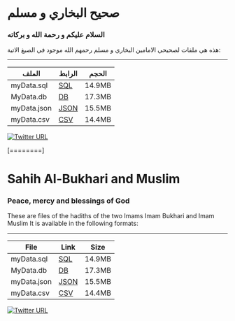 # صحيح البخاري و مسلم 
### السلام عليكم و رحمة الله و بركاته 
هذه هي ملفات لصحيحي الامامين  البخاري و مسلم رحمهم الله 
موجود في الصيغ الاتية: 

------------

|   الملف|  الرابط |الحجم|
| ------------ | ------------ |------------|
| myData.sql  |  [SQL](https://github.com/M4A28/Sahih_Al_Bukhari_and_Muslim/blob/main/myData.sql "SQL") |14.9MB|
|  MyData.db|  [DB](https://github.com/M4A28/Sahih_Al_Bukhari_and_Muslim/blob/main/MyData.dbhttp:// "DB") |17.3MB|
|  myData.json | [JSON](https://github.com/M4A28/Sahih_Al_Bukhari_and_Muslim/blob/main/myData.json "JSON")  |15.5MB|
|  myData.csv | [CSV](https://github.com/M4A28/Sahih_Al_Bukhari_and_Muslim/blob/main/myData.csv "CSV")  |14.4MB|

[![Twitter URL](https://img.shields.io/twitter/url/https/twitter.com/M4A28.svg?style=social&label=Follow%20%40M4A28)](https://twitter.com/M4A28)


[========]


# Sahih Al-Bukhari and Muslim 
### Peace, mercy and blessings of God
These are files of the hadiths of the two Imams
Imam Bukhari and Imam Muslim
It is available in the following formats:

------------

|   File|  Link |  Size|
| ------------ | ------------ | ------------|
| myData.sql  |  [SQL](https://github.com/M4A28/Sahih_Al_Bukhari_and_Muslim/blob/main/myData.sql "SQL") |14.9MB|
|  MyData.db|  [DB](https://github.com/M4A28/Sahih_Al_Bukhari_and_Muslim/blob/main/MyData.dbhttp:// "DB") |17.3MB|
|  myData.json | [JSON](https://github.com/M4A28/Sahih_Al_Bukhari_and_Muslim/blob/main/myData.json "JSON")  |15.5MB|
|  myData.csv | [CSV](https://github.com/M4A28/Sahih_Al_Bukhari_and_Muslim/blob/main/myData.csv "CSV")  |14.4MB|

[![Twitter URL](https://img.shields.io/twitter/url/https/twitter.com/M4A28.svg?style=social&label=Follow%20%40M4A28)](https://twitter.com/M4A28)

